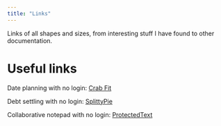 ```yaml
---
title: "Links"
---
```


Links of all shapes and sizes, from interesting stuff I have found to other documentation.

# Useful links

Date planning with no login: [Crab Fit](https://crab.fit/)

Debt settling with no login: [SplittyPie](https://splittypie.com/)

Collaborative notepad with no login: [ProtectedText](https://www.protectedtext.com/)
